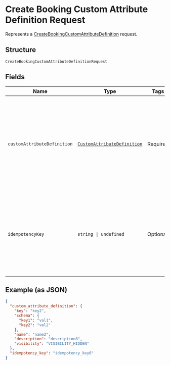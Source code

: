 
# Create Booking Custom Attribute Definition Request

Represents a [CreateBookingCustomAttributeDefinition](../api/booking-custom-attributes.md#create-booking-custom-attribute-definition) request.

## Structure

`CreateBookingCustomAttributeDefinitionRequest`

## Fields

| Name | Type | Tags | Description |
|  --- | --- | --- | --- |
| `customAttributeDefinition` | [`CustomAttributeDefinition`](../models/custom-attribute-definition.md) | Required | Represents a definition for custom attribute values. A custom attribute definition<br/>specifies the key, visibility, schema, and other properties for a custom attribute. |
| `idempotencyKey` | `string \| undefined` | Optional | A unique identifier for this request, used to ensure idempotency. For more information,<br/>see [Idempotency](https://developer.squareup.com/docs/build-basics/common-api-patterns/idempotency).<br/>**Constraints**: *Maximum Length*: `45` |

## Example (as JSON)

```json
{
  "custom_attribute_definition": {
    "key": "key2",
    "schema": {
      "key1": "val1",
      "key2": "val2"
    },
    "name": "name2",
    "description": "description8",
    "visibility": "VISIBILITY_HIDDEN"
  },
  "idempotency_key": "idempotency_key6"
}
```


